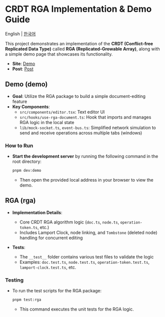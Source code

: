 # CRDT RGA Implementation & Demo Guide

English | [한국어](./docs/kr.md)

This project demonstrates an implementation of the **CRDT (Conflict-free Replicated Data Type)** called **RGA (Replicated-Growable Array)**, along with a simple demo page that showcases its functionality.

- **Site**: [Demo](https://crdt-algorithm-demo.vercel.app)
- **Post**: [Post](https://cgoinglove.github.io/post/crdt-rga-%EC%A7%81%EC%A0%91-%EA%B5%AC%ED%98%84%EA%B8%B0:-%EC%B6%A9%EB%8F%8C-%EC%97%86%EB%8A%94-%EB%8F%99%EC%8B%9C%EB%AC%B8%EC%84%9C-%ED%8E%B8%EC%A7%91,-%EC%9D%B4%EB%A0%87%EA%B2%8C-%EB%A7%8C%EB%93%A0%EB%8B%A4)

## Demo (demo)

- **Goal**: Utilize the RGA package to build a simple document-editing feature
- **Key Components**:
  - `src/components/editor.tsx`: Text editor UI
  - `src/hooks/use-rga-document.ts`: Hook that imports and manages RGA logic in the local state
  - `lib/mock-socket.ts`, `event-bus.ts`: Simplified network simulation to send and receive operations across multiple tabs (windows)

### How to Run

- **Start the development server** by running the following command in the root directory:
  ```bash
  pnpm dev:demo
  ```
  - Then open the provided local address in your browser to view the demo.

## RGA (rga)

- **Implementation Details**:

  - Core CRDT RGA algorithm logic (`doc.ts`, `node.ts`, `operation-token.ts`, etc.)
  - Includes Lamport Clock, node linking, and `Tombstone` (deleted node) handling for concurrent editing

- **Tests**:
  - The `__test__` folder contains various test files to validate the logic
  - Examples: `doc.test.ts`, `node.test.ts`, `operation-token.test.ts`, `lamport-clock.test.ts`, etc.

### Testing

- To run the test scripts for the RGA package:
  ```bash
  pnpm test:rga
  ```
  - This command executes the unit tests for the RGA logic.
